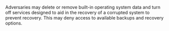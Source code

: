 Adversaries may delete or remove built-in operating system data and turn off services designed to aid in the recovery of a corrupted system to prevent recovery. This may deny access to available backups and recovery options.